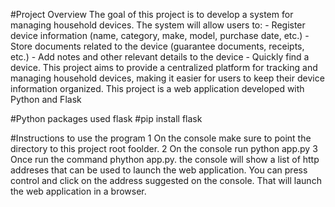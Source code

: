 #Project Overview
    The goal of this project is to develop a system for managing household devices. The system will allow users to:
    - Register device information (name, category, make, model, purchase date, etc.)
    - Store documents related to the device (guarantee documents, receipts, etc.)
    - Add notes and other relevant details to the device
    - Quickly find a device.
    This project aims to provide a centralized platform for tracking and managing household devices, making it easier for users to keep their device information organized.
    This project is a web application developed with Python and Flask

#Python packages used
    flask    #pip install flask

#Instructions to use the program
    1 On the console make sure to point the directory to this project root foolder. 
    2 On the console run python app.py
    3 Once run the command phython app.py. the console will show a list of http addreses that can be used to launch the web application. 
      You can press control and click on the address suggested on the console. That will launch the web application in a browser.
